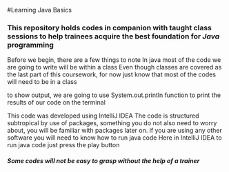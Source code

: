 
#Learning Java Basics 
### This repository holds codes  in companion with taught class sessions to help trainees acquire the best foundation for *Java* programming 

Before we begin, there are a few things to note
In java most of the code we are going to write will be within a class
Even though classes are covered as the last part of this coursework,
for now just know that most of the codes will need to be in a class

to show output, we are going to use  System.out.println function
to print the results of our code on the terminal

This code was developed using IntelliJ IDEA
The code is structured subtropical by use of packages, 
something you do  not also need to worry about, you will be familiar with packages 
later on. 
if you are using any other software you will need to know how to run java code
Here in IntelliJ IDEA to run java code just press the play button

#### *Some codes will not be easy to grasp without the help of a trainer*